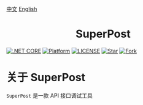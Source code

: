 

[中文](README.md) [English](README_EN.md) 


<h1 align="center">SuperPost</h1>

[![.NET CORE](https://img.shields.io/badge/.NET%20Framework-4.7.2-d.svg)](#)
[![Platform](https://img.shields.io/badge/Platform-Win-brightgreen.svg)](#)
[![LICENSE](https://img.shields.io/badge/license-GPL%203.0-blue)](#)
[![Star](https://img.shields.io/github/stars/SuperStudio/SuperPost?label=Star%20this%20repo)](https://github.com/SuperStudio/SuperPost)
[![Fork](https://img.shields.io/github/forks/SuperStudio/SuperPost?label=Fork%20this%20repo)](https://github.com/SuperStudio/SuperPost/fork)

# 关于 SuperPost

`SuperPost` 是一款 API 接口调试工具








